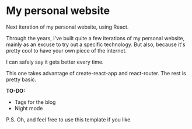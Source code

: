 # My personal website
Next iteration of my personal website, using React. 

Through the years, I've built quite a few iterations of my personal website, mainly as an excuse to try out a specific technology. But also, because it's pretty cool to have your own piece of the internet.

I can safely say it gets better every time.

This one takes advantage of create-react-app and react-router. The rest is pretty basic.

**TO-DO:**
- Tags for the blog
- Night mode

P.S. Oh, and feel free to use this template if you like. 
